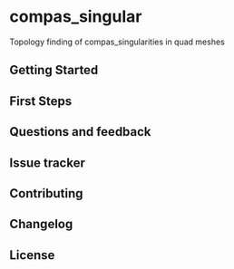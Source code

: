 # compas_singular

Topology finding of compas_singularities in quad meshes

## Getting Started

## First Steps

## Questions and feedback

## Issue tracker

## Contributing

## Changelog

## License
